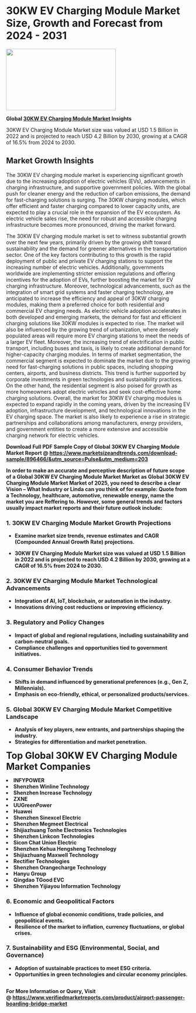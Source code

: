 <H1>30KW EV Charging Module Market Size, Growth and Forecast from 2024 - 2031</H1><img class="aligncenter size-medium wp-image-584254" src="https://thirdeyenews.in/wp-content/uploads/2024/09/Global-Market-Research-300x168.jpeg" alt="" width="300" height="168" /><p><strong>Global&nbsp;<a href="https://www.marketsizeandtrends.com/download-sample/896466/&amp;utm_source=Pulse&amp;utm_medium=203">30KW EV Charging Module Market</a> Insights</strong></p><p>30KW EV Charging Module Market size was valued at USD 1.5 Billion in 2022 and is projected to reach USD 4.2 Billion by 2030, growing at a CAGR of 16.5% from 2024 to 2030.</p><p><h2>Market Growth Insights</h2> <p>The 30KW EV charging module market is experiencing significant growth due to the increasing adoption of electric vehicles (EVs), advancements in charging infrastructure, and supportive government policies. With the global push for cleaner energy and the reduction of carbon emissions, the demand for fast-charging solutions is surging. The 30KW charging modules, which offer efficient and faster charging compared to lower capacity units, are expected to play a crucial role in the expansion of the EV ecosystem. As electric vehicle sales rise, the need for robust and accessible charging infrastructure becomes more pronounced, driving the market forward.</p> <p><strong></strong></p> <p>The 30KW EV charging module market is set to witness substantial growth over the next few years, primarily driven by the growing shift toward sustainability and the demand for greener alternatives in the transportation sector. One of the key factors contributing to this growth is the rapid deployment of public and private EV charging stations to support the increasing number of electric vehicles. Additionally, governments worldwide are implementing stricter emission regulations and offering incentives for the adoption of EVs, further boosting the market for EV charging infrastructure. Moreover, technological advancements, such as the integration of smart grid systems and faster charging technology, are anticipated to increase the efficiency and appeal of 30KW charging modules, making them a preferred choice for both residential and commercial EV charging needs. As electric vehicle adoption accelerates in both developed and emerging markets, the demand for fast and efficient charging solutions like 30KW modules is expected to rise. The market will also be influenced by the growing trend of urbanization, where densely populated areas will require more EV charging stations to meet the needs of a larger EV fleet. Moreover, the increasing trend of electrification in public transport, including buses and taxis, is likely to create additional demand for higher-capacity charging modules. In terms of market segmentation, the commercial segment is expected to dominate the market due to the growing need for fast-charging solutions in public spaces, including shopping centers, airports, and business districts. This trend is further supported by corporate investments in green technologies and sustainability practices. On the other hand, the residential segment is also poised for growth as more homeowners adopt electric vehicles and seek cost-effective home charging solutions. Overall, the market for 30KW EV charging modules is expected to expand rapidly in the coming years, driven by the increasing EV adoption, infrastructure development, and technological innovations in the EV charging space. The market is also likely to experience a rise in strategic partnerships and collaborations among manufacturers, energy providers, and government entities to create a more extensive and accessible charging network for electric vehicles. <p><strong></p><p><span class=""><strong>Download Full PDF Sample Copy of Global 30KW EV Charging Module Market Report</strong> @ <a href="https://www.marketsizeandtrends.com/download-sample/896466/&amp;utm_source=Pulse&amp;utm_medium=203" target="_blank">https://www.marketsizeandtrends.com/download-sample/896466/&amp;utm_source=Pulse&amp;utm_medium=203</a></span></p><p>In order to make an accurate and perceptive description of future scope of a Global&nbsp;30KW EV Charging Module Market Market as Global&nbsp;30KW EV Charging Module Market Market of 2025, you need to describe a clear Vision &ndash; What Industry or Linda can you think of for example: Quote from a Technology, healthcare, automotive, renewable energy, name the market you are Reffering to. However, some general trends and factors usually impact market reports and their future outlook include:</p><h3>1.&nbsp;<strong>30KW EV Charging Module Market Growth Projections</strong></h3><ul><li>Examine market size trends, revenue estimates and CAGR (Compounded Annual Growth Rate) projections.</li><li><p>30KW EV Charging Module Market size was valued at USD 1.5 Billion in 2022 and is projected to reach USD 4.2 Billion by 2030, growing at a CAGR of 16.5% from 2024 to 2030.</p></li></ul><h3>2.&nbsp;<strong>30KW EV Charging Module Market Technological Advancements</strong></h3><ul><li>Integration of AI, IoT, blockchain, or automation in the industry.</li><li>Innovations driving cost reductions or improving efficiency.</li></ul><h3>3.&nbsp;<strong>Regulatory and Policy Changes</strong></h3><ul><li>Impact of global and regional regulations, including sustainability and carbon-neutral goals.</li><li>Compliance challenges and opportunities tied to government initiatives.</li></ul><h3>4.&nbsp;<strong>Consumer Behavior Trends</strong></h3><ul><li>Shifts in demand influenced by generational preferences (e.g., Gen Z, Millennials).</li><li>Emphasis on eco-friendly, ethical, or personalized products/services.</li></ul><h3>5.&nbsp;<strong>Global 30KW EV Charging Module Market Competitive Landscape</strong></h3><ul><li>Analysis of key players, new entrants, and partnerships shaping the industry.</li><li>Strategies for differentiation and market penetration.</li></ul><p data-pm-slice="1 1 []"><span style="color: inherit; font-family: inherit; font-size: 25px;">Top Global 30KW EV Charging Module Market Companies</span></p><div class="" data-test-id=""><p><li>INFYPOWER</li><li> Shenzhen Winline Technology</li><li> Shenzhen Increase Technology</li><li> ZXNE</li><li> UUGreenPower</li><li> Huawei</li><li> Shenzhen Sinexcel Electric</li><li> Shenzhen Megmeet Electrical</li><li> Shijiazhuang Tonhe Electronics Technologies</li><li> Shenzhen Linkcon Technologies</li><li> Sicon Chat Union Electric</li><li> Shenzhen Kehua Hengsheng Technology</li><li> Shijiazhuang Maxwell Technology</li><li> Rectifier Technologies</li><li> Shenzhen Orangecharge Technology</li><li> Hanyu Group</li><li> Qingdao TGood EVC</li><li> Shenzhen Yijiayou Information Technology</li></p></div><h3>6.&nbsp;<strong>Economic and Geopolitical Factors</strong></h3><ul><li>Influence of global economic conditions, trade policies, and geopolitical events.</li><li>Resilience of the market to inflation, currency fluctuations, or global crises.</li></ul><h3>7.&nbsp;<strong>Sustainability and ESG (Environmental, Social, and Governance)</strong></h3><ul><li>Adoption of sustainable practices to meet ESG criteria.</li><li>Opportunities in green technologies and circular economy principles.</li></ul><h2><strong style="font-size: 14px;">For More Information or Query, Visit @&nbsp;</strong><a style="background-color: #ffffff; font-size: 14px;" href="https://www.marketsizeandtrends.com/report/30kw-ev-charging-module-market/" target="_blank">https://www.verifiedmarketreports.com/product/airport-passenger-boarding-bridge-market</a></h2>
